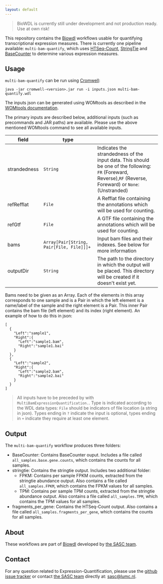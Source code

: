 ```yaml
---
layout: default
---
```


> BioWDL is currently still under development and not production ready.
> Use at own risk!

This repository contains the [Biowdl](https://github.com/biowdl)
workflows usable for quantifying transcriptional expression measures.
There is currently one pipeline available: `multi-bam-quantify`,
which uses [HTSeq-Count](http://htseq.readthedocs.io/en/master/count.html),
[StringTie](https://ccb.jhu.edu/software/stringtie/) and
[BaseCounter](https://biopet.github.io/basecounter/index.html) to
determine various expression measures.

## Usage
`multi-bam-quantify` can be run using
[Cromwell](http://cromwell.readthedocs.io/en/stable/):

```
java -jar cromwell-<version>.jar run -i inputs.json multi-bam-quantify.wdl
```

The inputs json can be generated using WOMtools as described in the [WOMtools
documentation](http://cromwell.readthedocs.io/en/stable/WOMtool/).

The primary inputs are described below, additional inputs (such as precommands
and JAR paths) are available. Please use the above mentioned WOMtools command
to see all available inputs.

| field | type | |
|-|-|-|
| strandedness | `String` |  Indicates the strandedness of the input data. This should be one of the following: `FR` (Foreward, Reverse),`RF` (Reverse, Foreward) or  `None`: (Unstranded) |
| refRefflat | `File` | A Refflat file containing the annotations which will be used for counting. |
| refGtf | `File` | A GTF file containing the annotations which will be used for counting.
| bams | `Array[Pair[String, Pair[File, File]]]+` | Input bam files and their indexes. See below for more information |
| outputDir | `String` | The path to the directory in which the output will be placed. This directory will be created if it doesn't exist yet. |

Bams need to be given as an Array. Each of the elements in this array
corresponds to one sample and is a Pair in which the left element is a
name/label of the sample and the right element is a Pair. This inner Pair
contains the bam file (left element) and its index (right element).
An example of how to do this in json:
```
[
  {
    "Left":"sample1",
    "Right":{
      "Left":"sample1.bam",
      "Right":"sample1.bai"
    }
  },
  {
    "Left":"sample2",
    "Right":{
      "Left":"sample2.bam",
      "Right":"sample2.bai"
    }
  }
]
```

>All inputs have to be preceded by with `MultiBamExpressionQuantification.`.
Type is indicated according to the WDL data types: `File` should be indicators
of file location (a string in json). Types ending in `?` indicate the input is
optional, types ending in `+` indicate they require at least one element.

## Output
The `multi-bam-quantify` workflow produces three folders:
- BaseCounter: Contains BaseCounter ouput. Includes a file called
`all_samples.base.gene.counts`, which contains the counts for all samples.
- stringtie: Contains the stringtie output. Includes two additional folder:
  - FPKM: Contains per sample FPKM counts, extracted from the stringtie
  abundance output. Also contains a file called `all_samples.FPKM`, which
  contains the FPKM values for all samples.
  - TPM: Contains per sample TPM counts, extracted from the stringtie
  abundance output. Also contains a file called `all_samples.TPM`, which
  contains the TPM values for all samples.
- fragments_per_gene: Contains the HTSeq-Count output. Also contains a file
called `all_samples.fragments_per_gene`, which contains the counts for all
samples.

## About
These workflows are part of [Biowdl](https://biowdl.github.io/)
developed by [the SASC team](http://sasc.lumc.nl/).

## Contact
<p>
  <!-- Obscure e-mail address for spammers -->
For any question related to Expression-Quantification, please use the
<a href='https://github.com/biowdl/expression-quantification/issues'>github issue tracker</a>
or contact
 <a href='http://sasc.lumc.nl/'>the SASC team</a> directly at: <a href='&#109;&#97;&#105;&#108;&#116;&#111;&#58;&#115;&#97;&#115;&#99;&#64;&#108;&#117;&#109;&#99;&#46;&#110;&#108;'>
&#115;&#97;&#115;&#99;&#64;&#108;&#117;&#109;&#99;&#46;&#110;&#108;</a>.
</p>
